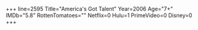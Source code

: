 +++
line=2595
Title="America's Got Talent"
Year=2006
Age="7+"
IMDb="5.8"
RottenTomatoes=""
Netflix=0
Hulu=1
PrimeVideo=0
Disney=0
+++

